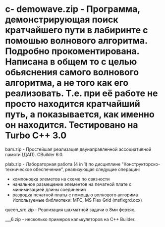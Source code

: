 # c- demowave.zip - Программа, демонстрирующая поиск кратчайшего пути в лабиринте с помошью волнового алгоритма. Подробно прокоментирована. Написана в общем то с целью обьяснения самого волнового алгоритма, а не того как его реализовать. Т.е. при её работе не просто находится кратчайший путь, а показывается, как именно он находится. Тестировано на Turbo C++ 3.0

bam.zip - Простейшая реализация двунаправленной ассоциативной памяти (ДАП). CBuilder 6.0.

plab.zip - Лабораторная работа (4 in 1) по дисциплине "Конструкторско-техническое обеспечение", реализующая следущие операции:
- компоновка элеметов на схеме по связности
- начальное размещение элементов на печатной плате с минимизацией длины соединений
- разводка печатной платы с помощью волнового алгорима
Используемые библиотеки: MFC, MS Flex Grid (msflxgrd.ocx)

queen_src.zip - Реализация шахматной задачи о 8ми ферзях.

___6.zip - несколько примеров калькуляторов на С++ Builder.